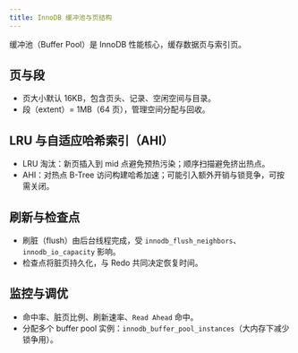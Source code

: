 ```yaml
---
title: InnoDB 缓冲池与页结构
---
```


缓冲池（Buffer Pool）是 InnoDB 性能核心，缓存数据页与索引页。

## 页与段

- 页大小默认 16KB，包含页头、记录、空闲空间与目录。
- 段（extent）= 1MB（64 页），管理空间分配与回收。

## LRU 与自适应哈希索引（AHI）

- LRU 淘汰：新页插入到 mid 点避免预热污染；顺序扫描避免挤出热点。
- AHI：对热点 B-Tree 访问构建哈希加速；可能引入额外开销与锁竞争，可按需关闭。

## 刷新与检查点

- 刷脏（flush）由后台线程完成，受 `innodb_flush_neighbors`、`innodb_io_capacity` 影响。
- 检查点将脏页持久化，与 Redo 共同决定恢复时间。

## 监控与调优

- 命中率、脏页比例、刷新速率、`Read Ahead` 命中。
- 分配多个 buffer pool 实例：`innodb_buffer_pool_instances`（大内存下减少锁争用）。

